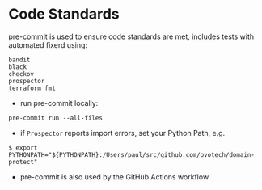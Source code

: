 # Code Standards

[pre-commit](https://pre-commit.com) is used to ensure code standards are met, includes tests with automated fixerd using:
```
bandit
black
checkov
prospector
terraform fmt
```
* run pre-commit locally:
```
pre-commit run --all-files
```
* if `Prospector` reports import errors, set your Python Path, e.g.
```
$ export PYTHONPATH="${PYTHONPATH}:/Users/paul/src/github.com/ovotech/domain-protect"
```
* pre-commit is also used by the GitHub Actions workflow
